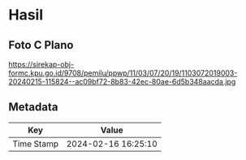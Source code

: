 # Hasil

## Foto C Plano

https://sirekap-obj-formc.kpu.go.id/9708/pemilu/ppwp/11/03/07/20/19/1103072019003-20240215-115824--ac09bf72-8b83-42ec-80ae-6d5b348aacda.jpg


## Metadata

| Key        | Value               |
| ---------- | ------------------- |
| Time Stamp | 2024-02-16 16:25:10 |



